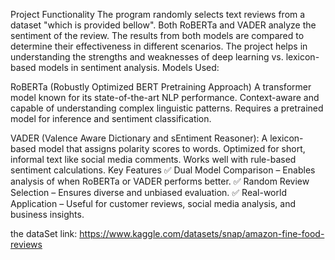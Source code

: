 Project Functionality
The program randomly selects text reviews from a dataset "which is provided bellow".
Both RoBERTa and VADER analyze the sentiment of the review.
The results from both models are compared to determine their effectiveness in different scenarios.
The project helps in understanding the strengths and weaknesses of deep learning vs. lexicon-based models in sentiment analysis.
Models Used:


RoBERTa (Robustly Optimized BERT Pretraining Approach)
A transformer model known for its state-of-the-art NLP performance.
Context-aware and capable of understanding complex linguistic patterns.
Requires a pretrained model for inference and sentiment classification.


VADER (Valence Aware Dictionary and sEntiment Reasoner):
A lexicon-based model that assigns polarity scores to words.
Optimized for short, informal text like social media comments.
Works well with rule-based sentiment calculations.
Key Features
✅ Dual Model Comparison – Enables analysis of when RoBERTa or VADER performs better.
✅ Random Review Selection – Ensures diverse and unbiased evaluation.
✅ Real-world Application – Useful for customer reviews, social media analysis, and business insights.

the dataSet link:
https://www.kaggle.com/datasets/snap/amazon-fine-food-reviews
